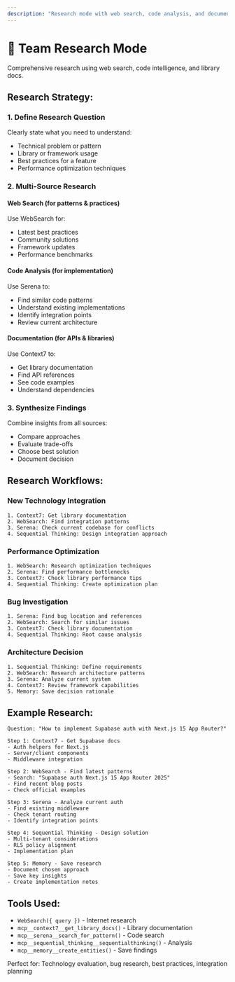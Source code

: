 ```yaml
---
description: "Research mode with web search, code analysis, and documentation"
---
```


# 🔬 Team Research Mode

Comprehensive research using web search, code intelligence, and library docs.

## Research Strategy:

### 1. Define Research Question
Clearly state what you need to understand:
- Technical problem or pattern
- Library or framework usage
- Best practices for a feature
- Performance optimization techniques

### 2. Multi-Source Research

#### Web Search (for patterns & practices)
Use WebSearch for:
- Latest best practices
- Community solutions
- Framework updates
- Performance benchmarks

#### Code Analysis (for implementation)
Use Serena to:
- Find similar code patterns
- Understand existing implementations
- Identify integration points
- Review current architecture

#### Documentation (for APIs & libraries)
Use Context7 to:
- Get library documentation
- Find API references
- See code examples
- Understand dependencies

### 3. Synthesize Findings
Combine insights from all sources:
- Compare approaches
- Evaluate trade-offs
- Choose best solution
- Document decision

## Research Workflows:

### New Technology Integration
```
1. Context7: Get library documentation
2. WebSearch: Find integration patterns
3. Serena: Check current codebase for conflicts
4. Sequential Thinking: Design integration approach
```

### Performance Optimization
```
1. WebSearch: Research optimization techniques
2. Serena: Find performance bottlenecks
3. Context7: Check library performance tips
4. Sequential Thinking: Create optimization plan
```

### Bug Investigation
```
1. Serena: Find bug location and references
2. WebSearch: Search for similar issues
3. Context7: Check library documentation
4. Sequential Thinking: Root cause analysis
```

### Architecture Decision
```
1. Sequential Thinking: Define requirements
2. WebSearch: Research architecture patterns
3. Serena: Analyze current system
4. Context7: Review framework capabilities
5. Memory: Save decision rationale
```

## Example Research:

```
Question: "How to implement Supabase auth with Next.js 15 App Router?"

Step 1: Context7 - Get Supabase docs
- Auth helpers for Next.js
- Server/client components
- Middleware integration

Step 2: WebSearch - Find latest patterns
- Search: "Supabase auth Next.js 15 App Router 2025"
- Find recent blog posts
- Check official examples

Step 3: Serena - Analyze current auth
- Find existing middleware
- Check tenant routing
- Identify integration points

Step 4: Sequential Thinking - Design solution
- Multi-tenant considerations
- RLS policy alignment
- Implementation plan

Step 5: Memory - Save research
- Document chosen approach
- Save key insights
- Create implementation notes
```

## Tools Used:

- `WebSearch({ query })` - Internet research
- `mcp__context7__get_library_docs()` - Library documentation
- `mcp__serena__search_for_pattern()` - Code search
- `mcp__sequential_thinking__sequentialthinking()` - Analysis
- `mcp__memory__create_entities()` - Save findings

Perfect for: Technology evaluation, bug research, best practices, integration planning
